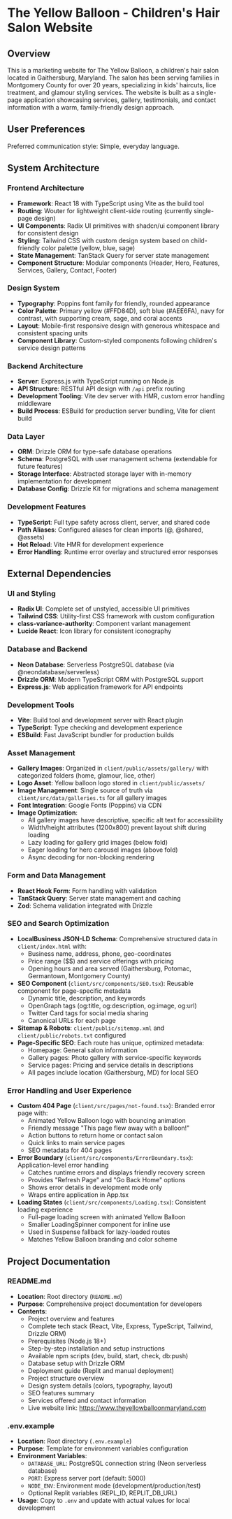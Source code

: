 # The Yellow Balloon - Children's Hair Salon Website

## Overview

This is a marketing website for The Yellow Balloon, a children's hair salon located in Gaithersburg, Maryland. The salon has been serving families in Montgomery County for over 20 years, specializing in kids' haircuts, lice treatment, and glamour styling services. The website is built as a single-page application showcasing services, gallery, testimonials, and contact information with a warm, family-friendly design approach.

## User Preferences

Preferred communication style: Simple, everyday language.

## System Architecture

### Frontend Architecture
- **Framework**: React 18 with TypeScript using Vite as the build tool
- **Routing**: Wouter for lightweight client-side routing (currently single-page design)
- **UI Components**: Radix UI primitives with shadcn/ui component library for consistent design
- **Styling**: Tailwind CSS with custom design system based on child-friendly color palette (yellow, blue, sage)
- **State Management**: TanStack Query for server state management
- **Component Structure**: Modular components (Header, Hero, Features, Services, Gallery, Contact, Footer)

### Design System
- **Typography**: Poppins font family for friendly, rounded appearance
- **Color Palette**: Primary yellow (#FFD84D), soft blue (#AEE6FA), navy for contrast, with supporting cream, sage, and coral accents
- **Layout**: Mobile-first responsive design with generous whitespace and consistent spacing units
- **Component Library**: Custom-styled components following children's service design patterns

### Backend Architecture
- **Server**: Express.js with TypeScript running on Node.js
- **API Structure**: RESTful API design with `/api` prefix routing
- **Development Tooling**: Vite dev server with HMR, custom error handling middleware
- **Build Process**: ESBuild for production server bundling, Vite for client build

### Data Layer
- **ORM**: Drizzle ORM for type-safe database operations
- **Schema**: PostgreSQL with user management schema (extendable for future features)
- **Storage Interface**: Abstracted storage layer with in-memory implementation for development
- **Database Config**: Drizzle Kit for migrations and schema management

### Development Features
- **TypeScript**: Full type safety across client, server, and shared code
- **Path Aliases**: Configured aliases for clean imports (@, @shared, @assets)
- **Hot Reload**: Vite HMR for development experience
- **Error Handling**: Runtime error overlay and structured error responses

## External Dependencies

### UI and Styling
- **Radix UI**: Complete set of unstyled, accessible UI primitives
- **Tailwind CSS**: Utility-first CSS framework with custom configuration
- **class-variance-authority**: Component variant management
- **Lucide React**: Icon library for consistent iconography

### Database and Backend
- **Neon Database**: Serverless PostgreSQL database (via @neondatabase/serverless)
- **Drizzle ORM**: Modern TypeScript ORM with PostgreSQL support
- **Express.js**: Web application framework for API endpoints

### Development Tools
- **Vite**: Build tool and development server with React plugin
- **TypeScript**: Type checking and development experience
- **ESBuild**: Fast JavaScript bundler for production builds

### Asset Management
- **Gallery Images**: Organized in `client/public/assets/gallery/` with categorized folders (home, glamour, lice, other)
- **Logo Asset**: Yellow balloon logo stored in `client/public/assets/`
- **Image Management**: Single source of truth via `client/src/data/galleries.ts` for all gallery images
- **Font Integration**: Google Fonts (Poppins) via CDN
- **Image Optimization**:
  - All gallery images have descriptive, specific alt text for accessibility
  - Width/height attributes (1200x800) prevent layout shift during loading
  - Lazy loading for gallery grid images (below fold)
  - Eager loading for hero carousel images (above fold)
  - Async decoding for non-blocking rendering

### Form and Data Management
- **React Hook Form**: Form handling with validation
- **TanStack Query**: Server state management and caching
- **Zod**: Schema validation integrated with Drizzle

### SEO and Search Optimization
- **LocalBusiness JSON-LD Schema**: Comprehensive structured data in `client/index.html` with:
  - Business name, address, phone, geo-coordinates
  - Price range ($$) and service offerings with pricing
  - Opening hours and area served (Gaithersburg, Potomac, Germantown, Montgomery County)
- **SEO Component** (`client/src/components/SEO.tsx`): Reusable component for page-specific metadata
  - Dynamic title, description, and keywords
  - OpenGraph tags (og:title, og:description, og:image, og:url)
  - Twitter Card tags for social media sharing
  - Canonical URLs for each page
- **Sitemap & Robots**: `client/public/sitemap.xml` and `client/public/robots.txt` configured
- **Page-Specific SEO**: Each route has unique, optimized metadata:
  - Homepage: General salon information
  - Gallery pages: Photo gallery with service-specific keywords
  - Service pages: Pricing and service details in descriptions
  - All pages include location (Gaithersburg, MD) for local SEO

### Error Handling and User Experience
- **Custom 404 Page** (`client/src/pages/not-found.tsx`): Branded error page with:
  - Animated Yellow Balloon logo with bouncing animation
  - Friendly message "This page flew away with a balloon!"
  - Action buttons to return home or contact salon
  - Quick links to main service pages
  - SEO metadata for 404 pages
- **Error Boundary** (`client/src/components/ErrorBoundary.tsx`): Application-level error handling
  - Catches runtime errors and displays friendly recovery screen
  - Provides "Refresh Page" and "Go Back Home" options
  - Shows error details in development mode only
  - Wraps entire application in App.tsx
- **Loading States** (`client/src/components/Loading.tsx`): Consistent loading experience
  - Full-page loading screen with animated Yellow Balloon
  - Smaller LoadingSpinner component for inline use
  - Used in Suspense fallback for lazy-loaded routes
  - Matches Yellow Balloon branding and color scheme

## Project Documentation

### README.md
- **Location**: Root directory (`README.md`)
- **Purpose**: Comprehensive project documentation for developers
- **Contents**:
  - Project overview and features
  - Complete tech stack (React, Vite, Express, TypeScript, Tailwind, Drizzle ORM)
  - Prerequisites (Node.js 18+)
  - Step-by-step installation and setup instructions
  - Available npm scripts (dev, build, start, check, db:push)
  - Database setup with Drizzle ORM
  - Deployment guide (Replit and manual deployment)
  - Project structure overview
  - Design system details (colors, typography, layout)
  - SEO features summary
  - Services offered and contact information
  - Live website link: https://www.theyellowballoonmaryland.com

### .env.example
- **Location**: Root directory (`.env.example`)
- **Purpose**: Template for environment variables configuration
- **Environment Variables**:
  - `DATABASE_URL`: PostgreSQL connection string (Neon serverless database)
  - `PORT`: Express server port (default: 5000)
  - `NODE_ENV`: Environment mode (development/production/test)
  - Optional Replit variables (REPL_ID, REPLIT_DB_URL)
- **Usage**: Copy to `.env` and update with actual values for local development
